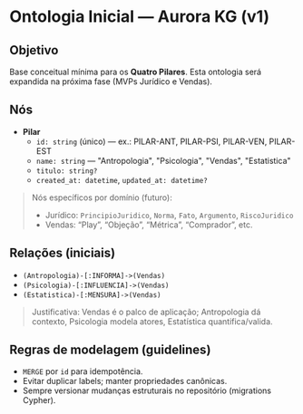 # Ontologia Inicial — Aurora KG (v1)

## Objetivo

Base conceitual mínima para os **Quatro Pilares**. Esta ontologia será expandida na próxima fase (MVPs Jurídico e Vendas).

## Nós

- **Pilar**
  - `id: string` (único) — ex.: PILAR-ANT, PILAR-PSI, PILAR-VEN, PILAR-EST
  - `name: string` — "Antropologia", "Psicologia", "Vendas", "Estatistica"
  - `titulo: string?`
  - `created_at: datetime`, `updated_at: datetime?`

> Nós específicos por domínio (futuro):
>
> - Jurídico: `PrincipioJuridico`, `Norma`, `Fato`, `Argumento`, `RiscoJuridico`
> - Vendas: “Play”, “Objeção”, “Métrica”, “Comprador”, etc.

## Relações (iniciais)

- `(Antropologia)-[:INFORMA]->(Vendas)`
- `(Psicologia)-[:INFLUENCIA]->(Vendas)`
- `(Estatistica)-[:MENSURA]->(Vendas)`

> Justificativa: Vendas é o palco de aplicação; Antropologia dá contexto, Psicologia modela atores, Estatística quantifica/valida.

## Regras de modelagem (guidelines)

- `MERGE` por `id` para idempotência.
- Evitar duplicar labels; manter propriedades canônicas.
- Sempre versionar mudanças estruturais no repositório (migrations Cypher).
